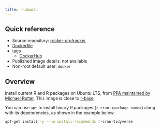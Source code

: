 ```yaml
---
title: r-ubuntu
---
```


## Quick reference

- Source repository: [rocker-org/rocker](https://github.com/rocker-org/rocker)
- [Dockerfile](https://github.com/rocker-org/rocker/blob/master/r-ubuntu/jammy/Dockerfile)
- tags
  - [DockerHub](https://hub.docker.com/r/rocker/r-ubuntu/tags)
- Published image details: not available
- Non-root default user: `docker`

## Overview

Install current R and R packages on Ubuntu LTS,
from [PPA maintained by Michael Rutter](https://cloud.r-project.org/bin/linux/ubuntu/).
This image is close to [r-base](https://hub.docker.com/_/r-base).

You can use `apt` to install binary R packages (`r-cran-<package name>`) along with its dependencies,
as shown in the example below.

```sh
apt-get install -y --no-install-recommends r-cran-tidyverse
```

